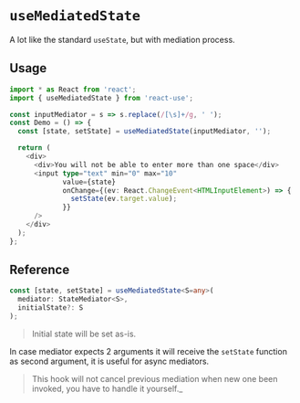 # `useMediatedState`

A lot like the standard `useState`, but with mediation process.

## Usage
```ts
import * as React from 'react';
import { useMediatedState } from 'react-use';

const inputMediator = s => s.replace(/[\s]+/g, ' ');
const Demo = () => {
  const [state, setState] = useMediatedState(inputMediator, '');

  return (
    <div>
      <div>You will not be able to enter more than one space</div>
      <input type="text" min="0" max="10" 
             value={state}
             onChange={(ev: React.ChangeEvent<HTMLInputElement>) => {
               setState(ev.target.value);
             }}
      />
    </div>
  );
};
```

## Reference
```ts
const [state, setState] = useMediatedState<S=any>(
  mediator: StateMediator<S>,
  initialState?: S
);
```

> Initial state will be set as-is.

In case mediator expects 2 arguments it will receive the `setState` function as second argument, it is useful for async mediators.  
>This hook will not cancel previous mediation when new one been invoked, you have to handle it yourself._
